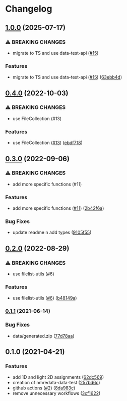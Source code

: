 # Changelog

## [1.0.0](https://github.com/cheminfo/nmredata-data-test/compare/v0.4.0...v1.0.0) (2025-07-17)


### ⚠ BREAKING CHANGES

* migrate to TS and use data-test-api ([#15](https://github.com/cheminfo/nmredata-data-test/issues/15))

### Features

* migrate to TS and use data-test-api ([#15](https://github.com/cheminfo/nmredata-data-test/issues/15)) ([63ebb4d](https://github.com/cheminfo/nmredata-data-test/commit/63ebb4dc0d6dd4a133b8e435696805082aa50174))

## [0.4.0](https://github.com/cheminfo/nmredata-data-test/compare/v0.3.0...v0.4.0) (2022-10-03)


### ⚠ BREAKING CHANGES

* use FileCollection (#13)

### Features

* use FileCollection ([#13](https://github.com/cheminfo/nmredata-data-test/issues/13)) ([ebdf718](https://github.com/cheminfo/nmredata-data-test/commit/ebdf71858629491dd5e29c89d2d4e989c88591c5))

## [0.3.0](https://github.com/cheminfo/nmredata-data-test/compare/v0.2.0...v0.3.0) (2022-09-06)


### ⚠ BREAKING CHANGES

* add more specific functions (#11)

### Features

* add more specific functions ([#11](https://github.com/cheminfo/nmredata-data-test/issues/11)) ([2b42f6a](https://github.com/cheminfo/nmredata-data-test/commit/2b42f6ab9d8344729ccbb8682e8bdfb96f7006f1))


### Bug Fixes

* update readme n add types ([9105f55](https://github.com/cheminfo/nmredata-data-test/commit/9105f554d95ea29c0468173a880d8a09f68baa0d))

## [0.2.0](https://github.com/cheminfo/nmredata-data-test/compare/v0.1.1...v0.2.0) (2022-08-29)


### ⚠ BREAKING CHANGES

* use filelist-utils (#6)

### Features

* use filelist-utils ([#6](https://github.com/cheminfo/nmredata-data-test/issues/6)) ([b48149a](https://github.com/cheminfo/nmredata-data-test/commit/b48149a24a4ba1326083ddc5a4072d21b5e1cca5))

### [0.1.1](https://www.github.com/cheminfo/nmredata-data-test/compare/v0.1.0...v0.1.1) (2021-06-14)


### Bug Fixes

* data/generated.zip ([77d78aa](https://www.github.com/cheminfo/nmredata-data-test/commit/77d78aa7a1b9d0623b6636636ba78ccac120a1c2))

## 0.1.0 (2021-04-21)


### Features

* add 1D and light 2D assignments ([62dc569](https://www.github.com/cheminfo/nmredata-data-test/commit/62dc5693a319f573d6e18aa5b4fc2fea9428c026))
* creation of nmredata-data-test ([257bd6c](https://www.github.com/cheminfo/nmredata-data-test/commit/257bd6c462a7e3262aa220dcb2f8884c7851ec13))
* github actions  ([#2](https://www.github.com/cheminfo/nmredata-data-test/issues/2)) ([8da983c](https://www.github.com/cheminfo/nmredata-data-test/commit/8da983c73e78241a971d9b86fc4893184e183904))
* remove unnecessary workflows ([3cf1622](https://www.github.com/cheminfo/nmredata-data-test/commit/3cf1622545abaf679439b4e2c537114f60303b75))
